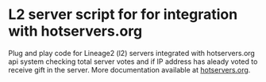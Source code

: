 # L2 server script for for integration with hotservers.org
Plug and play code for Lineage2 (l2) servers integrated with hotservers.org api system checking total server votes and if IP address has aleady voted to receive gift in the server.
More documentation available at [hotservers.org](https://hotservers.org/).